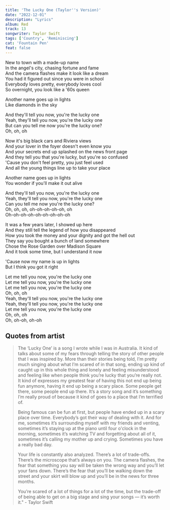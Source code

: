 ```yaml
---
title: 'The Lucky One (Taylor''s Version)'
date: "2022-12-01"
description: "Lyrics"
album: Red
track: 13
songwriter: Taylor Swift
tags: ['Country', 'Reminiscing']
cat: 'Fountain Pen'
feat: false
---
```

<p className="verse-one">
New to town with a made-up name <br />
In the angel's city, chasing fortune and fame <br />
And the camera flashes make it look like a dream <br />
You had it figured out since you were in school <br />
Everybody loves pretty, everybody loves cool <br />
So overnight, you look like a '60s queen <br />
</p>
<p className="pre-chorus">
Another name goes up in lights <br />
Like diamonds in the sky <br />
</p>
<p className="chorus">
And they'll tell you now, you're the lucky one <br />
Yeah, they'll tell you now, you're the lucky one <br />
But can you tell me now you're the lucky one? <br />
Oh, oh, oh <br />
</p>
<p className="verse-two">
Now it's big black cars and Riviera views <br />
And your lover in the foyer doesn't even know you <br />
And your secrets end up splashed on the news front page <br />
And they tell you that you're lucky, but you're so confused <br />
'Cause you don't feel pretty, you just feel used <br />
And all the young things line up to take your place <br />
</p>
<p className="pre-chorus">
Another name goes up in lights <br />
You wonder if you'll make it out alive <br />
</p>
<p className="chorus">
And they'll tell you now, you're the lucky one <br />
Yeah, they'll tell you now, you're the lucky one <br />
Can you tell me now you're the lucky one? <br />
Oh, oh, oh, oh-oh-oh-oh-oh, oh <br />
Oh-oh-oh-oh-oh-oh-oh-oh-oh <br />
</p>
<p className="verse-three">
It was a few years later, I showed up here <br />
And they still tell the legend of how you disappeared <br />
How you took the money and your dignity and got the hell out <br />
They say you bought a bunch of land somewhere <br />
Chose the Rose Garden over Madison Square <br />
And it took some time, but I understand it now <br />
</p>
<p className="pre-chorus">
'Cause now my name is up in lights <br />
But I think you got it right <br />
</p>
<p className="chorus">
Let me tell you now, you're the lucky one <br />
Let me tell you now, you're the lucky one <br />
Let me tell you now, you're the lucky one <br />
Oh, oh, oh <br />
Yeah, they'll tell you now, you're the lucky one <br />
Yeah, they'll tell you now, you're the lucky one <br />
Let me tell you now, you're the lucky one <br />
Oh, oh, oh <br />
Oh, oh-oh, oh-oh <br />
</p>


## Quotes from artist

<blockquote>
The ‘Lucky One’ is a song I wrote while I was in Australia. It kind of talks about some of my fears through telling the story of other people that I was inspired by. More than their stories being told, I’m pretty much singing about what I’m scared of in that song, ending up kind of caught up in this whole thing and lonely and feeling misunderstood and feeling like when people think you’re lucky that you’re really not. It kind of expresses my greatest fear of having this not end up being fun anymore, having it end up being a scary place. Some people get there, some people end up there. It’s a story song and it’s something I’m really proud of because it kind of goes to a place that I’m terrified of.

Being famous can be fun at first, but people have ended up in a scary place over time. Everybody’s got their way of dealing with it. And for me, sometimes it’s surrounding myself with my friends and venting, sometimes it’s staying up at the piano until four o'clock in the morning, sometimes it’s watching TV and forgetting about all of it, sometimes it’s calling my mother up and crying. Sometimes you have a really bad day.

Your life is constantly also analyzed. There’s a lot of trade-offs. There’s the microscope that’s always on you. The camera flashes, the fear that something you say will be taken the wrong way and you’ll let your fans down. There’s the fear that you’ll be walking down the street and your skirt will blow up and you’ll be in the news for three months.

You’re scared of a lot of things for a lot of the time, but the trade-off of being able to get on a big stage and sing your songs — it’s worth it." - Taylor Swift
</blockquote>